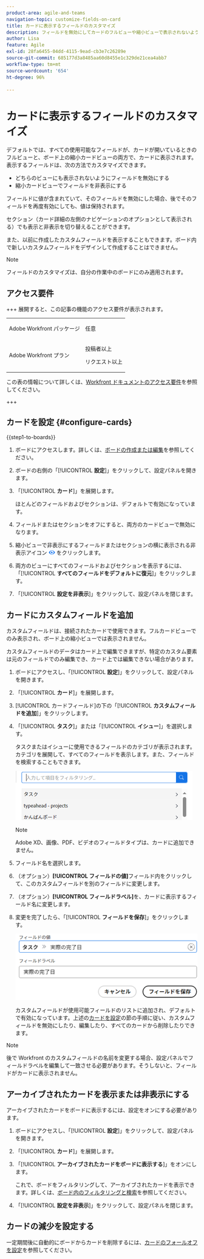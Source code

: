 ```yaml
---
product-area: agile-and-teams
navigation-topic: customize-fields-on-card
title: カードに表示するフィールドのカスタマイズ
description: フィールドを無効にしてカードのフルビューや縮小ビューで表示されないようにするか、縮小カードビューでフィールドを非表示にすることで、カードに表示するフィールドをカスタマイズできます。
author: Lisa
feature: Agile
exl-id: 28fa6455-04dd-4115-9ead-cb3e7c26289e
source-git-commit: 685177d3a8485aa60d8455e1c329de21cea4abb7
workflow-type: tm+mt
source-wordcount: '654'
ht-degree: 96%

---
```


# カードに表示するフィールドのカスタマイズ

デフォルトでは、すべての使用可能なフィールドが、カードが開いているときのフルビューと、ボード上の縮小カードビューの両方で、カードに表示されます。表示するフィールドは、次の方法でカスタマイズできます。

* どちらのビューにも表示されないようにフィールドを無効にする
* 縮小カードビューでフィールドを非表示にする

フィールドに値が含まれていて、そのフィールドを無効にした場合、後でそのフィールドを再度有効にしても、値は保持されます。

セクション（カード詳細の左側のナビゲーションのオプションとして表示される）でも表示と非表示を切り替えることができます。

また、以前に作成したカスタムフィールドを表示することもできます。ボード内で新しいカスタムフィールドをデザインして作成することはできません。

>[!NOTE]
>
>フィールドのカスタマイズは、自分の作業中のボードにのみ適用されます。

## アクセス要件

+++ 展開すると、この記事の機能のアクセス要件が表示されます。

<table style="table-layout:auto"> 
 <col> 
 <col> 
 <tbody> 
  <tr> 
   <td role="rowheader">Adobe Workfront パッケージ</td> 
   <td> <p>任意</p> </td> 
  </tr> 
  <tr> 
   <td role="rowheader">Adobe Workfront プラン</td> 
   <td> 
   <p>投稿者以上</p> 
   <p>リクエスト以上</p>
   </td> 
  </tr> 
 </tbody> 
</table>

この表の情報について詳しくは、[Workfront ドキュメントのアクセス要件](/help/quicksilver/administration-and-setup/add-users/access-levels-and-object-permissions/access-level-requirements-in-documentation.md)を参照してください。

+++

## カードを設定 {#configure-cards}

{{step1-to-boards}}

1. ボードにアクセスします。詳しくは、[ボードの作成または編集](../../agile/get-started-with-boards/create-edit-board.md)を参照してください。
1. ボードの右側の「[!UICONTROL **設定**]」をクリックして、設定パネルを開きます。
1. 「[!UICONTROL **カード**]」を展開します。

   ほとんどのフィールドおよびセクションは、デフォルトで有効になっています。

1. フィールドまたはセクションをオフにすると、両方のカードビューで無効になります。
1. 縮小ビューで非表示にするフィールドまたはセクションの横に表示される非表示アイコン ![非表示アイコン](assets/eye-hide-icon.png) をクリックします。
1. 両方のビューにすべてのフィールドおよびセクションを表示するには、「[!UICONTROL **すべてのフィールドをデフォルトに復元**]」をクリックします。
1. 「[!UICONTROL **設定を非表示**]」をクリックして、設定パネルを閉じます。

## カードにカスタムフィールドを追加

カスタムフィールドは、接続されたカードで使用できます。フルカードビューでのみ表示され、ボード上の縮小ビューでは表示されません。

カスタムフィールドのデータはカード上で編集できますが、特定のカスタム要素は元のフィールドでのみ編集でき、カード上では編集できない場合があります。

1. ボードにアクセスし、「[!UICONTROL **設定**]」をクリックして、設定パネルを開きます。
1. 「[!UICONTROL **カード**]」を展開します。
1. [!UICONTROL カードフィールド]の下の「[!UICONTROL **カスタムフィールドを追加**]」をクリックします。
1. 「[!UICONTROL **タスク**]」または「[!UICONTROL **イシュー**]」を選択します。

   タスクまたはイシューに使用できるフィールドのカテゴリが表示されます。カテゴリを展開して、すべてのフィールドを表示します。また、フィールドを検索することもできます。

   ![カスタムフィールドを検索](assets/boards-search-for-custom-field.png)

   >[!NOTE]
   >
   >Adobe XD、画像、PDF、ビデオのフィールドタイプは、カードに追加できません。

1. フィールド名を選択します。
1. （オプション）**[!UICONTROL フィールドの値]**&#x200B;フィールド内をクリックして、このカスタムフィールドを別のフィールドに変更します。
1. （オプション）**[!UICONTROL フィールドラベル]**&#x200B;を、カードに表示するフィールド名に変更します。
1. 変更を完了したら、「[!UICONTROL **フィールドを保存**]」をクリックします。

   ![カスタムフィールドの値とラベル](assets/save-custom-field-value-label.png)

   カスタムフィールドが使用可能フィールドのリストに追加され、デフォルトで有効になっています。上述の[カードを設定](customize-fields-on-card.md#configure-cards)の節の手順に従い、カスタムフィールドを無効にしたり、編集したり、すべてのカードから削除したりできます。

>[!NOTE]
>
>後で Workfront のカスタムフィールドの名前を変更する場合、設定パネルでフィールドラベルを編集して一致させる必要があります。そうしないと、フィールドがカードに表示されません。

## アーカイブされたカードを表示または非表示にする

アーカイブされたカードをボードに表示するには、設定をオンにする必要があります。

1. ボードにアクセスし、「[!UICONTROL **設定**]」をクリックして、設定パネルを開きます。
1. 「[!UICONTROL **カード**]」を展開します。
1. 「[!UICONTROL **アーカイブされたカードをボードに表示する**]」をオンにします。

   これで、ボードをフィルタリングして、アーカイブされたカードを表示できます。詳しくは、[ボード内のフィルタリングと検索](/help/quicksilver/agile/get-started-with-boards/filter-search-in-board.md)を参照してください。

1. 「[!UICONTROL **設定を非表示**]」をクリックして、設定パネルを閉じます。

## カードの減少を設定する

一定期間後に自動的にボードからカードを削除するには、[カードのフォールオフを設定](/help/quicksilver/agile/use-boards-agile-planning-tools/configure-card-falloff.md)を参照してください。
